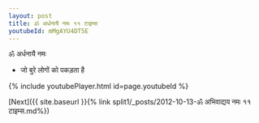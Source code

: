 ```yaml
---
layout: post
title: ॐ अर्धनायै नमः ११ टाइम्स
youtubeId: mMgAYU4DT5E
---
```

 
 
 ॐ अर्धनायै नमः  
 
 -  जो बुरे लोगों को पकड़ता है 
 
  
 
  
 
 
 
 
 
 


{% include youtubePlayer.html id=page.youtubeId %}
 
[Next]({{ site.baseurl }}{% link  split1/_posts/2012-10-13-ॐ अभिवाद्यय नमः ११ टाइम्स.md%})
 
